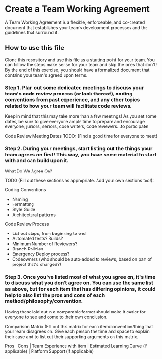 # Create a Team Working Agreement

A Team Working Agreement is a flexible, enforceable, and co-created document that establishes your team’s development processes and the guidelines that surround it. 

## How to use this file
Clone this repository and use this file as a starting point for your team. You can follow the steps make sense for your team and skip the ones that don't! By the end of this exercise, you should have a formalized document that contains your team's agreed upon terms.


### Step 1. Plan out some dedicated meetings to discuss your team's code review process (or lack thereof), coding conventions from past experience, and any other topics related to how your team will facilitate code reviews.
Keep in mind that this may take more than a few meetings! As you set some dates, be sure to give everyone ample time to prepare and encourage everyone, juniors, seniors, code writers, code reviewers...to participate!

Code Review Meeting Dates
TODO: {Find a good time for everyone to meet}

### Step 2. During your meetings, start listing out the things your team agrees on first! This way, you have some material to start with and can build upon it.

What Do We Agree On?

TODO (Fill out these sections as appropriate. Add your own sections too!):

Coding Conventions
  - Naming
  - Formatting
  - Style Guide
  - Architectural patterns

Code Review Process
  - List out steps, from beginning to end
  - Automated tests? Builds?
  - Minimum Number of Reviewers?
  - Branch Policies
  - Emergency Deploy process?
  - Codeowners (who should be auto-added to reviews, based on part of project that's changed?)

### Step 3. Once you've listed most of what you agree on, it's time to discuss what you don't agree on. You can use the same list as above, but for each item that has differing opinions, it could help to also list the pros and cons of each method/philosophy/convention.
Having these laid out in a comparable format should make it easier for everyone to see and come to their own conclusion.

Comparison Matrix (Fill out this matrix for each item/convention/thing that your team disagrees on. Give each person the time and space to explain their case and to list out their supporting arguments on this matrix.

Pros | Cons | Team Experience with item | Estimated Learning Curve (if applicable) | Platform Support (if applicable)  
